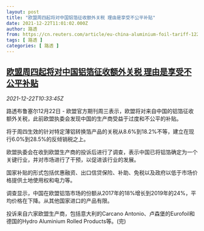```yaml
---
layout: post
title: "欧盟周四起将对中国铝箔征收额外关税 理由是享受不公平补贴"
date: 2021-12-22T11:01:02.000Z
author: 路透
from: https://cn.reuters.com/article/eu-china-aluminium-foil-tariff-1222-idCNKBS2J10SE
tags: [ 路透 ]
categories: [ 路透 ]
---
```

<!--1640170862000-->
[欧盟周四起将对中国铝箔征收额外关税 理由是享受不公平补贴](https://cn.reuters.com/article/eu-china-aluminium-foil-tariff-1222-idCNKBS2J10SE)
------

<div>
<div><i>2021-12-22T10:33:45Z</i></div><p>路透布鲁塞尔12月22日 - 欧盟官方期刊周三表示，欧盟将对来自中国的铝箔征收额外关税，此前欧盟执委会发现中国的生产商受益于过度和不公平的补贴。</p><p>将于周四生效的针对特定薄铝转换箔产品的关税从8.6%到18.2%不等，建立在现行6.0%到28.5%的反倾销税之上。</p><p>欧盟执委会在收到欧盟生产商的投诉后进行了调查，表示中国已将铝箔确定为一个关键行业，并对市场进行了干预，以促进该行业的发展。</p><p>国家补贴的形式包括优惠融资、出口信贷保险、补助、免税以及政府以低于市场价格提供土地使用权和电力等。</p><p>调查显示，中国在欧盟铝箔市场的份额从2017年的18%增长到2019年的24%，平均价格在下降。从其他国家进口的产品有限。</p><p>投诉来自六家欧盟生产商，包括意大利的Carcano Antonio、卢森堡的Eurofoil和德国的Hydro Aluminium Rolled Products等。(完)</p>
</div>
